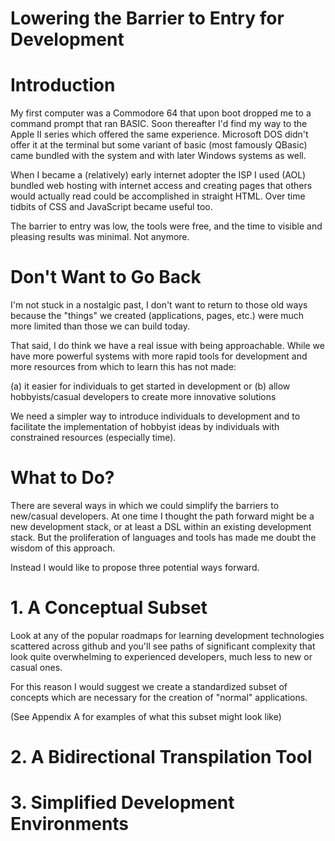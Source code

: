 # Lowering the Barrier to Entry for Development

# Introduction
My first computer was a Commodore 64 that upon boot dropped me to a command prompt that ran BASIC. Soon thereafter I'd find my way to the Apple II series which offered the same experience. Microsoft DOS didn't offer it at the terminal but some variant of basic (most famously QBasic) came bundled with the system and with later Windows systems as well.

When I became a (relatively) early internet adopter the ISP I used (AOL) bundled web hosting with internet access and creating pages that others would actually read could be accomplished in straight HTML. Over time tidbits of CSS and JavaScript became useful too.

The barrier to entry was low, the tools were free, and the time to visible and pleasing results was minimal. Not anymore.

# Don't Want to Go Back
I'm not stuck in a nostalgic past, I don't want to return to those old ways because the "things" we created (applications, pages, etc.) were much more limited than those we can build today.

That said, I do think we have a real issue with being approachable. While we have more powerful systems with more rapid tools for development and more resources from which to learn this has not made:

(a) it easier for individuals to get started in development
or
(b) allow hobbyists/casual developers to create more innovative solutions

We need a simpler way to introduce individuals to development and to facilitate the implementation of hobbyist ideas by individuals with constrained resources (especially time).

# What to Do?
There are several ways in which we could simplify the barriers to new/casual developers. At one time I thought the path forward might be a new development stack, or at least a DSL within an existing development stack. But the proliferation of languages and tools has made me doubt the wisdom of this approach.

Instead I would like to propose three potential ways forward.

# 1. A Conceptual Subset
Look at any of the popular roadmaps for learning development technologies scattered across github and you'll see paths of significant complexity that look quite overwhelming to experienced developers, much less to new or casual ones.

For this reason I would suggest we create a standardized subset of concepts which are necessary for the creation of "normal" applications.

(See Appendix A for examples of what this subset might look like)

# 2. A Bidirectional Transpilation Tool


# 3. Simplified Development Environments
